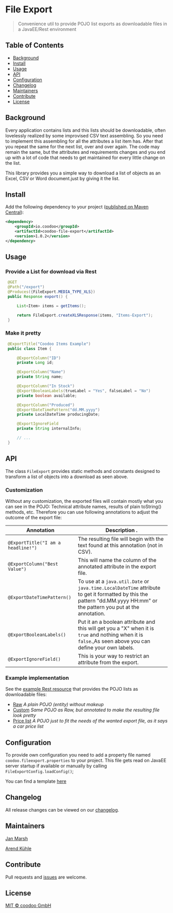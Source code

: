 # File Export

> Convenience util to provide POJO list exports as downloadable files in a JavaEE/Rest environment

## Table of Contents

- [Background](#background)
- [Install](#install)
- [Usage](#usage)
- [API](#api)
- [Configuration](#configuration)
- [Changelog](#changelog)
- [Maintainers](#maintainers)
- [Contribute](#contribute)
- [License](#license)

## Background

Every application contains lists and this lists should be downloadable, often lovelessly realized by some improvised CSV text assembling.
So you need to implement this assembling for all the attributes a list item has. After that you repeat the same for the next list, over and over again.
The code may remain the same, but the attributes and requirements changes and you end up with a lot of code that needs to get maintained for every little change on the list.

This library provides you a simple way to download a list of objects as an Excel, CSV or Word document.just by giving it the list.


## Install

Add the following dependency to your project ([published on Maven Central](http://search.maven.org/#artifactdetails%7Cio.coodoo%7Ccoodoo-file-export%7C1.0.2%7Cjar)):

```xml
<dependency>
    <groupId>io.coodoo</groupId>
    <artifactId>coodoo-file-export</artifactId>
    <version>1.0.2</version>
</dependency>
```

## Usage

### Provide a List for download via Rest

```java
 @GET
 @Path("/export")
 @Produces({FileExport.MEDIA_TYPE_XLS})
 public Response export() {

     List<Item> items = getItems();

     return FileExport.createXLSResponse(items, "Items-Export");
 }
```

### Make it pretty

```java
 @ExportTitle("Coodoo Items Example")
 public class Item {

     @ExportColumn("ID")
     private Long id;

     @ExportColumn("Name")
     private String name;

     @ExportColumn("In Stock")
     @ExportBooleanLabels(trueLabel = "Yes", falseLabel = "No")
     private boolean available;

     @ExportColumn("Produced")
     @ExportDateTimePattern("dd.MM.yyyy")
     private LocalDateTime producingDate;

     @ExportIgnoreField
     private String internalInfo;

     // ...
 }
```


## API

The class `FileExport` provides static methods and constants designed to transform a list of objects into a download as seen above.

### Customization
Without any customization, the exported files will contain mostly what you can see in the POJO: Technical attribute names, results of plain toString() methods, etc.
Therefore you can use following annotations to adjust the outcome of the export file:

| Annotation                         | Description                                                                      .                                                                                       |
|------------------------------------|--------------------------------------------------------------------------------------------------------------------------------------------------------------------------|
| `@ExportTitle("I am a headline!")` | The resulting file will begin with the text found at this annotation (not in CSV).                                                                                       |
| `@ExportColumn("Best Value")`      | This will name the column of the annotated attribute in the export file.                                                                                                 |
| `@ExportDateTimePattern()`         | To use at a `java.util.Date` or `java.time.LocalDateTime` attribute to get it formatted by this the pattern "dd.MM.yyyy HH:mm" or the pattern you put at the annotation. |
| `@ExportBooleanLabels()`           | Put it an a boolean attribute and this will get you a "X" when it is `true` and nothing when it is `false`.,As seen above you can define your own labels.                |
| `@ExportIgnoreField()`             | This is your way to restrict an attribute from the export.                                                                                                               |

### Example implementation

See the 
[example Rest resource](https://github.com/coodoo-io/coodoo-framework-showcase/blob/master/src/main/java/io/coodoo/framework/showcase/fileexport/boundary/FileExportResource.java)
that provides the POJO lists as downloadable files:
- [Raw](https://github.com/coodoo-io/coodoo-framework-showcase/blob/master/src/main/java/io/coodoo/framework/showcase/fileexport/entity/RawCar.java) *A plain POJO (entity) without makeup*
- [Custom](https://github.com/coodoo-io/coodoo-framework-showcase/blob/master/src/main/java/io/coodoo/framework/showcase/fileexport/entity/CustomCar.java) *Same POJO as Raw, but annotated to make the resulting file look pretty*
- [Price list](https://github.com/coodoo-io/coodoo-framework-showcase/blob/master/src/main/java/io/coodoo/framework/showcase/fileexport/boundary/CarPricelistPojo.java) *A POJO just to fit the needs of the wanted export file, as it says a car price list*


## Configuration

To provide own configuration you need to add a property file named `coodoo.fileexport.properties` to your project. This file gets read on JavaEE server startup if available or manually by calling `FileExportConfig.loadConfig()`;

You can find a template [here](https://github.com/coodoo-io/coodoo-file-export/tree/master/src/main/resources/example.coodoo.fileexport.properties)


## Changelog

All release changes can be viewed on our [changelog](./CHANGELOG.md).

## Maintainers

[Jan Marsh](https://github.com/JPM84)

[Arend Kühle](https://github.com/laugen)

## Contribute

Pull requests and [issues](https://github.com/coodoo-io/coodoo-file-export/issues) are welcome.

## License

[MIT © coodoo GmbH](./LICENSE)
